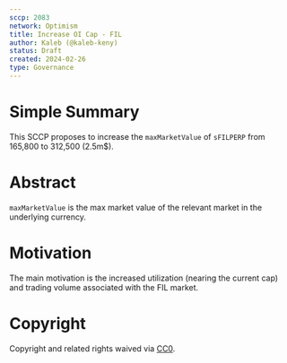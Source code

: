 ```yaml
---
sccp: 2083
network: Optimism
title: Increase OI Cap - FIL
author: Kaleb (@kaleb-keny)
status: Draft
created: 2024-02-26
type: Governance
---
```


# Simple Summary

This SCCP proposes to increase the `maxMarketValue` of `sFILPERP` from 165,800 to 312,500 (2.5m$).

# Abstract

`maxMarketValue` is the max market value of the relevant market in the underlying currency.

# Motivation

The main motivation is the increased utilization (nearing the current cap) and trading volume associated with the FIL market.

# Copyright

Copyright and related rights waived via [CC0](https://creativecommons.org/publicdomain/zero/1.0/).


